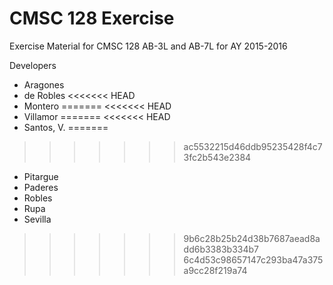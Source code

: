 # CMSC 128 Exercise

Exercise Material for CMSC 128 AB-3L and AB-7L for AY 2015-2016

Developers

* Aragones
* de Robles
<<<<<<< HEAD
* Montero
=======
<<<<<<< HEAD
* Villamor
=======
<<<<<<< HEAD
* Santos, V.
=======
>>>>>>> ac5532215d46ddb95235428f4c73fc2b543e2384
* Pitargue
* Paderes
* Robles
* Rupa
* Sevilla
>>>>>>> 9b6c28b25b24d38b7687aead8add6b3383b334b7
>>>>>>> 6c4d53c98657147c293ba47a375a9cc28f219a74
